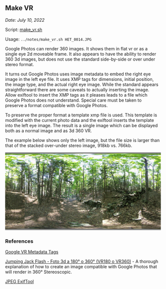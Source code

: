 ## Make VR

*Date: July 10, 2022*

Script: [make_vr.sh](./make_vr.sh)

Usage: `../notes/make_vr.sh HET_0014.JPG`

Google Photos can render 360 images. It shows them in flat vr or as a single eye 2d moveable frame. It also appears to have the ability to render 360 3d images, but does not use the standard side-by-side or over under stereo format.

It turns out Google Photos uses image metadata to embed the right eye image in the left eye file. It uses XMP tags for dimensions, initial position, the image type, and the actual right eye image. While the standard appears straightforward there are some caveats to actually inserting the image. Allow exiftool to insert the XMP tags as it pleases leads to a file which Google Photos does not understand. Special care must be taken to preserve a format compatible with Google Photos.

To preserve the proper format a template xmp file is used. This template is modified with the current photo data and the exiftool inserts the template into the left eye image. The result is a single image which can be displayed both as a normal image and as 3d 360 VR.

The example below shows only the left image, but the file size is larger than that of the stacked over-under stereo image, 918kb vs. 766kb.

<img src="../test/HET_0014_bash_gimage.JPG" alt="Google Photos compatible 3D 360 VR" width="540px" />

### References

[Google VR Metadata Tags](https://developers.google.com/vr/reference/cardboard-camera-vr-photo-format)

[Jumping Jack Flash - Foto 3d a 180° o 360° (VR180 o VR360)](https://jumpjack.wordpress.com/2021/07/03/foto-3d-a-180-o-360-vr180-o-vr360/) - A thorough explanation of how to create an image compatible with Google Photos that will render in 360° Stereoscopic.

[JPEG ExifTool](https://exiftool.org/)